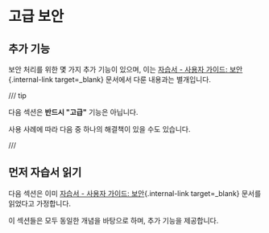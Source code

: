 # 고급 보안

## 추가 기능

보안 처리를 위한 몇 가지 추가 기능이 있으며, 이는 [자습서 - 사용자 가이드: 보안](../../tutorial/security/index.md){.internal-link target=_blank} 문서에서 다룬 내용과는 별개입니다.

/// tip

다음 섹션은 **반드시 "고급"** 기능은 아닙니다.

사용 사례에 따라 다음 중 하나의 해결책이 있을 수도 있습니다.

///

## 먼저 자습서 읽기

다음 섹션은 이미 [자습서 - 사용자 가이드: 보안](../../tutorial/security/index.md){.internal-link target=_blank} 문서를 읽었다고 가정합니다.

이 섹션들은 모두 동일한 개념을 바탕으로 하며, 추가 기능을 제공합니다.
